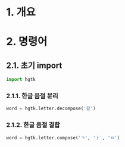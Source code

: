 # 1. 개요

# 2. 명령어

## 2.1. 초기 import

```python
import hgtk
```



### 2.1.1. 한글 음절 분리

```python
word = hgtk.letter.decompose('갈')
```

### 2.1.2. 한글 음절 결합

```python
word = hgtk.letter.compose('ㄱ', 'ㅏ', 'ㅁ')
```

